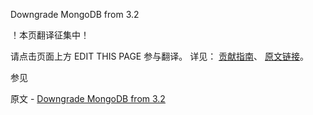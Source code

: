  Downgrade MongoDB from 3.2

 ！本页翻译征集中！

请点击页面上方 EDIT THIS PAGE 参与翻译。
详见：
[贡献指南]( https://github.com/whaleal/MongoDB-Manual-zh/blob/master/CONTRIBUTING.md )、
[原文链接](  https://docs.mongodb.com/manual/release-notes/3.2-downgrade/  )。

 参见

原文 - [Downgrade MongoDB from 3.2]( https://docs.mongodb.com/manual/release-notes/3.2-downgrade/ )

